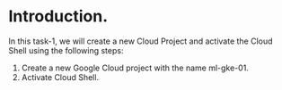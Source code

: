 # Introduction.
In this task-1, we will create a new Cloud Project and activate the Cloud Shell using the following steps:

1. Create a new Google Cloud project with the name ml-gke-01.
2. Activate Cloud Shell.

